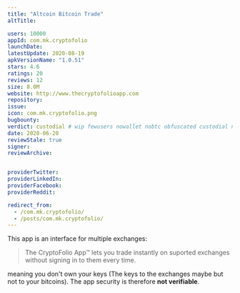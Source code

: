 ```yaml
---
title: "Altcoin Bitcoin Trade"
altTitle: 

users: 10000
appId: com.mk.cryptofolio
launchDate: 
latestUpdate: 2020-08-19
apkVersionName: "1.0.51"
stars: 4.6
ratings: 20
reviews: 12
size: 8.0M
website: http://www.thecryptofolioapp.com
repository: 
issue: 
icon: com.mk.cryptofolio.png
bugbounty: 
verdict: custodial # wip fewusers nowallet nobtc obfuscated custodial nosource nonverifiable reproducible bounty defunct
date: 2020-06-20
reviewStale: true
signer: 
reviewArchive:


providerTwitter: 
providerLinkedIn: 
providerFacebook: 
providerReddit: 

redirect_from:
  - /com.mk.cryptofolio/
  - /posts/com.mk.cryptofolio/
---
```



This app is an interface for multiple exchanges:

> The CryptoFolio App™ lets you trade instantly on suported exchanges without
  signing in to them every time.

meaning you don't own your keys (The keys to the exchanges maybe but not to your
bitcoins). The app security is therefore **not verifiable**.
